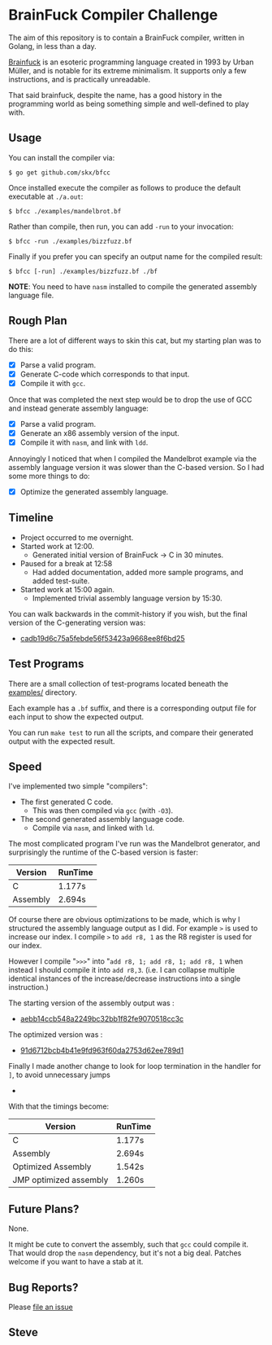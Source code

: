 # BrainFuck Compiler Challenge

The aim of this repository is to contain a BrainFuck compiler, written in Golang, in less than a day.

[Brainfuck](https://en.wikipedia.org/wiki/Brainfuck) is an esoteric programming language created in 1993 by Urban Müller, and is notable for its extreme minimalism.  It supports only a few instructions, and is practically unreadable.

That said brainfuck, despite the name, has a good history in the programming world as being something simple and well-defined to play with.



## Usage

You can install the compiler via:

    $ go get github.com/skx/bfcc

Once installed execute the compiler as follows to produce the default executable at `./a.out`:

    $ bfcc ./examples/mandelbrot.bf

Rather than compile, then run, you can add `-run` to your invocation:

    $ bfcc -run ./examples/bizzfuzz.bf

Finally if you prefer you can specify an output name for the compiled result:

    $ bfcc [-run] ./examples/bizzfuzz.bf ./bf


**NOTE**: You need to have `nasm` installed to compile the generated assembly language file.


## Rough Plan

There are a lot of different ways to skin this cat, but my starting plan was to do this:

* [x] Parse a valid program.
* [x] Generate C-code which corresponds to that input.
* [x] Compile it with `gcc`.

Once that was completed the next step would be to drop the use of GCC and instead generate assembly language:

* [x] Parse a valid program.
* [x] Generate an x86 assembly version of the input.
* [x] Compile it with `nasm`, and link with `ldd`.

Annoyingly I noticed that when I compiled the Mandelbrot example via the assembly language version it was slower than the C-based version.  So I had some more things to do:

* [x] Optimize the generated assembly language.



## Timeline

* Project occurred to me overnight.
* Started work at 12:00.
  * Generated initial version of BrainFuck -> C in 30 minutes.
* Paused for a break at 12:58
  * Had added documentation, added more sample programs, and added test-suite.
* Started work at 15:00 again.
  * Implemented trivial assembly language version by 15:30.

You can walk backwards in the commit-history if you wish, but the final version of the C-generating version was:

* [cadb19d6c75a5febde56f53423a9668ee8f6bd25](https://github.com/skx/bfcc/tree/cadb19d6c75a5febde56f53423a9668ee8f6bd25)


## Test Programs

There are a small collection of test-programs located beneath the [examples/](examples/) directory.

Each example has a `.bf` suffix, and there is a corresponding output file for each input to show the expected output.

You can run `make test` to run all the scripts, and compare their generated output with the expected result.


## Speed

I've implemented two simple "compilers":

* The first generated C code.
  * This was then compiled via `gcc` (with `-O3`).
* The second generated assembly language code.
  * Compile via `nasm`, and linked with `ld`.

The most complicated program I've run was the Mandelbrot generator, and surprisingly the runtime of the C-based version is faster:

| Version  | RunTime |
|----------|---------|
| C        | 1.177s  |
| Assembly | 2.694s  |


Of course there are obvious optimizations to be made, which is why I structured the assembly language output as I did.  For example `>` is used to increase our index.  I compile `>` to `add r8, 1` as the R8 register is used for our index.

However I compile "`>>>`" into "`add r8, 1; add r8, 1; add r8, 1` when instead I should compile it into `add r8,3`.  (i.e. I can collapse multiple identical instances of the increase/decrease instructions into a single instruction.)

The starting version of the assembly output was :

* [aebb14ccb548a2249bc32bb1f82fe9070518cc3c](https://github.com/skx/bfcc/tree/aebb14ccb548a2249bc32bb1f82fe9070518cc3c)

The optimized version was :

* [91d6712bcb4b41e9fd963f60da2753d62ee789d1](https://github.com/skx/bfcc/commit/91d6712bcb4b41e9fd963f60da2753d62ee789d1)

Finally I made another change to look for loop termination in the handler for `]`, to avoid unnecessary jumps

*

With that the timings become:

| Version                | RunTime |
|------------------------|---------|
| C                      | 1.177s  |
| Assembly               | 2.694s  |
| Optimized Assembly     | 1.542s  |
| JMP optimized assembly | 1.260s  |


## Future Plans?

None.

It might be cute to convert the assembly, such that `gcc` could compile it.  That would drop the `nasm` dependency, but it's not a big deal.  Patches welcome if you want to have a stab at it.


## Bug Reports?

Please [file an issue](https://github.com/skx/bfcc/issues)


Steve
--
